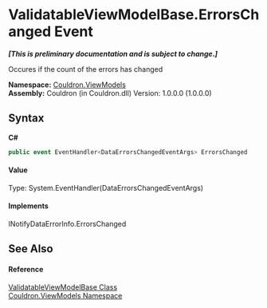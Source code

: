 # ValidatableViewModelBase.ErrorsChanged Event
 _**\[This is preliminary documentation and is subject to change.\]**_

Occures if the count of the errors has changed

**Namespace:**&nbsp;<a href="N_Couldron_ViewModels">Couldron.ViewModels</a><br />**Assembly:**&nbsp;Couldron (in Couldron.dll) Version: 1.0.0.0 (1.0.0.0)

## Syntax

**C#**<br />
``` C#
public event EventHandler<DataErrorsChangedEventArgs> ErrorsChanged
```


#### Value
Type: System.EventHandler(DataErrorsChangedEventArgs)

#### Implements
INotifyDataErrorInfo.ErrorsChanged<br />

## See Also


#### Reference
<a href="T_Couldron_ViewModels_ValidatableViewModelBase">ValidatableViewModelBase Class</a><br /><a href="N_Couldron_ViewModels">Couldron.ViewModels Namespace</a><br />